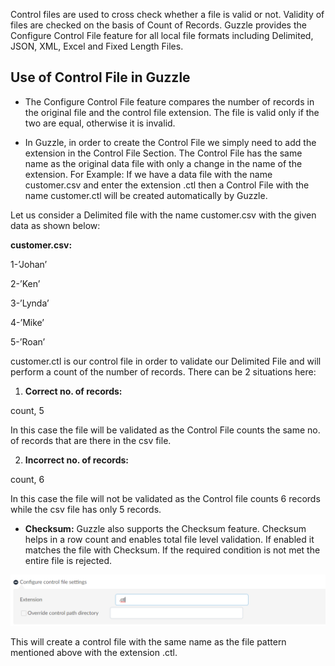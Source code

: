 Control files are used to cross check whether a file is valid or not. Validity of files are checked on the basis of Count of Records. Guzzle provides the Configure Control File feature for all local file formats including Delimited, JSON, XML, Excel and Fixed Length Files.

## Use of Control File in Guzzle

* The Configure Control File feature compares the number of records in the original file and the control file extension. The file is valid only if the two are equal, otherwise it is invalid. 

* In Guzzle, in order to create the Control File we simply need to add the extension in the Control File Section. The Control File has the same name as the original data file with only a change in the name of the extension. For Example: If we have a data file with the name customer.csv and enter the extension .ctl then a Control File with the name customer.ctl will be created automatically by Guzzle.

Let us consider a Delimited file with the name customer.csv with the given data as shown below:

**customer.csv:**

1-’Johan’

2-’Ken’

3-’Lynda’

4-’Mike’

5-’Roan’

customer.ctl is our control file in order to validate our Delimited File and will perform a count of the number of records. There can be 2 situations here:

1. **Correct no. of records:** 

count, 5

In this case the file will be validated as the Control File counts the same no. of records that are there in the csv file.

2.  **Incorrect no. of records:**

 count, 6 

In this case the file will not be validated as the Control file counts 6 records while the csv file has only 5 records.

* **Checksum:** Guzzle also supports the Checksum feature. Checksum helps in a row count and enables total file level validation. If enabled it matches the file with Checksum. If the required condition is not met the entire file is rejected.

![image alt text](/img/docs/how-to-guides/ingest_data/image_0.png)

This will create a control file with the same name as the file pattern mentioned above with the extension .ctl.

